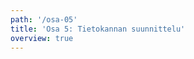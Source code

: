```yaml
---
path: '/osa-05'
title: 'Osa 5: Tietokannan suunnittelu'
overview: true
---
```


<pages-in-this-section></pages-in-this-section>
